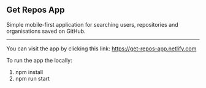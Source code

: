 ## Get Repos App

Simple mobile-first application for searching users, repositories and organisations saved on GitHub.

---

You can visit the app by clicking this link:
https://get-repos-app.netlify.com

To run the app the locally:

1. npm install
2. npm run start

